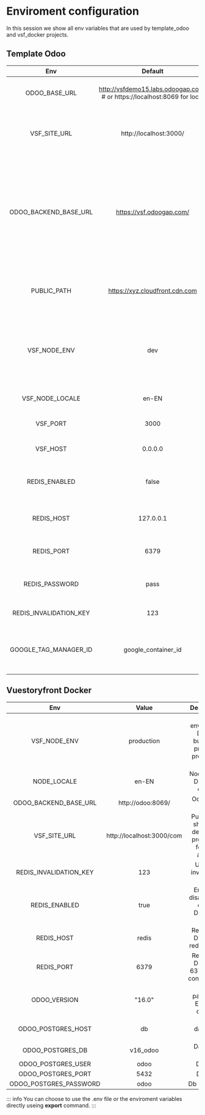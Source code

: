 # Enviroment configuration

In this session we show all env variables that are used by template_odoo and vsf_docker projects.

## Template Odoo
|       Env        |                                  Default                                   |                                                                     Description                                                                      |
| :--------------: | :----------------------------------------------------------------------: | :--------------------------------------------------------------------------------------------------------------------------------------------------: |
|     ODOO_BASE_URL     | http://vsfdemo15.labs.odoogap.com/ # or https://localhost:8069 for local |                                                        Base url should target the Odoo server                                                        |
|     VSF_SITE_URL     |                          http://localhost:3000/                          |                                                Front end base url should point to the frontend server                                                |
| ODOO_BACKEND_BASE_URL |                         https://vsf.odoogap.com/                         | Backend base url will point for a private address if required internal access don't need to pass it unless you need a private access to the endpints |
|   PUBLIC_PATH    |                      https://xyz.cloudfront.cdn.com                      |                                              Public path should be defined on production for CDN access                                              |
|     VSF_NODE_ENV     |                                   dev                                    |                                      Node enviroment. Should be set to production on production. Default is dev                                      |
|   VSF_NODE_LOCALE    |                                  en-EN                                   |                                                            Node locale. Default is en-EN                                                             |
|       VSF_PORT       |                                   3000                                   |                                                              Node port. Default is 3000                                                              |
|       VSF_HOST       |                                 0.0.0.0                                  |                                                            Node host. Default is 0.0.0.0                                                             |
|  REDIS_ENABLED   |                                  false                                   |                                                   Enable or disable redis cache. Default is false                                                    |
|    REDIS_HOST    |                                127.0.0.1                                 |                                                       Redis host. Default is localhost for dev                                                       |
|    REDIS_PORT    |                                   6379                                   |                                                   Redis port. Default is 6379 in dev configuration                                                   |
|  REDIS_PASSWORD  |                                   pass                                   |                                                          Redis password. Empty is default.                                                           |
| REDIS_INVALIDATION_KEY |                                   123                                    |                                                             Used for invalidating cache                                                              |
| GOOGLE_TAG_MANAGER_ID |                                   google_container_id               |                                                             This allows you to easily add tracking tags such as Google Analytics                    |


## Vuestoryfront Docker

|       Env        |                                  Value                                   |                                                                     Description                                                                      |
| :--------------: | :----------------------------------------------------------------------: | :--------------------------------------------------------------------------------------------------------------------------------------------------: |
|     VSF_NODE_ENV     | production |                                                         Node enviroment.  Docker builds the project in production env                                                         |
|   NODE_LOCALE    |                                  en-EN                                   |                                                            Node locale. Default is en-EN                                                             |
| ODOO_BACKEND_BASE_URL |                         http://odoo:8069/                        | Odoo local server |
|   VSF_SITE_URL   |                      http://localhost:3000/com                      |                                              Public path should be defined on production for CDN access                                              |
|     REDIS_INVALIDATION_KEY     |                                  123                                    |                                      Used for invalidating cache                                      |
|  REDIS_ENABLED   |                                  true                                   |                                                   Enable or disable redis cache. Default is true                                                    |
|    REDIS_HOST    |                                redis                                 |                                                       Redis host. Default is redis for dev                                                       |
|    REDIS_PORT    |                                   6379                                   |                                                   Redis port. Default is 6379 in dev configuration                                                   |
|  ODOO_VERSION  |                                   "16.0"                                   |                                                          Redis password. Empty is default.                                                           |
|     ODOO_POSTGRES_HOST    |                                  db                                   |                                      The database host                                    |
|  ODOO_POSTGRES_DB   |                                  v16_odoo                                   |                                                   Database name                                                  |
|    ODOO_POSTGRES_USER    |                                odoo                                 |                                                       Db user                                                      |
|    ODOO_POSTGRES_PORT    |                                   5432                                   |                                                   DB port                                                   |
|  ODOO_POSTGRES_PASSWORD  |                                   odoo                                   |                                                          Db password                                                           |




::: info
You can choose to use the .env file or the enviroment variables directly useing **export** command.
:::